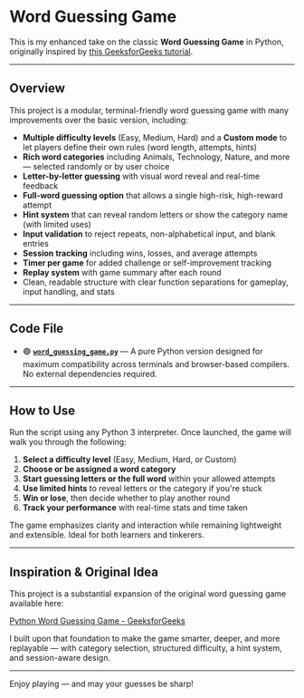# Word Guessing Game

This is my enhanced take on the classic **Word Guessing Game** in Python, originally inspired by [this GeeksforGeeks tutorial](https://www.geeksforgeeks.org/python/python-program-for-word-guessing-game/).

---

## Overview

This project is a modular, terminal-friendly word guessing game with many improvements over the basic version, including:

- **Multiple difficulty levels** (Easy, Medium, Hard) and a **Custom mode** to let players define their own rules (word length, attempts, hints)
- **Rich word categories** including Animals, Technology, Nature, and more — selected randomly or by user choice
- **Letter-by-letter guessing** with visual word reveal and real-time feedback
- **Full-word guessing option** that allows a single high-risk, high-reward attempt
- **Hint system** that can reveal random letters or show the category name (with limited uses)
- **Input validation** to reject repeats, non-alphabetical input, and blank entries
- **Session tracking** including wins, losses, and average attempts
- **Timer per game** for added challenge or self-improvement tracking
- **Replay system** with game summary after each round
- Clean, readable structure with clear function separations for gameplay, input handling, and stats

---

## Code File

* 🟢 **[`word_guessing_game.py`](./word_guessing_game.py)** — A pure Python version designed for maximum compatibility across terminals and browser-based compilers. No external dependencies required.

---

## How to Use

Run the script using any Python 3 interpreter. Once launched, the game will walk you through the following:

1. **Select a difficulty level** (Easy, Medium, Hard, or Custom)
2. **Choose or be assigned a word category**
3. **Start guessing letters or the full word** within your allowed attempts
4. **Use limited hints** to reveal letters or the category if you're stuck
5. **Win or lose**, then decide whether to play another round
6. **Track your performance** with real-time stats and time taken

The game emphasizes clarity and interaction while remaining lightweight and extensible. Ideal for both learners and tinkerers.

---

## Inspiration & Original Idea

This project is a substantial expansion of the original word guessing game available here:

[Python Word Guessing Game - GeeksforGeeks](https://www.geeksforgeeks.org/python/python-program-for-word-guessing-game/)

I built upon that foundation to make the game smarter, deeper, and more replayable — with category selection, structured difficulty, a hint system, and session-aware design.

---

Enjoy playing — and may your guesses be sharp!
